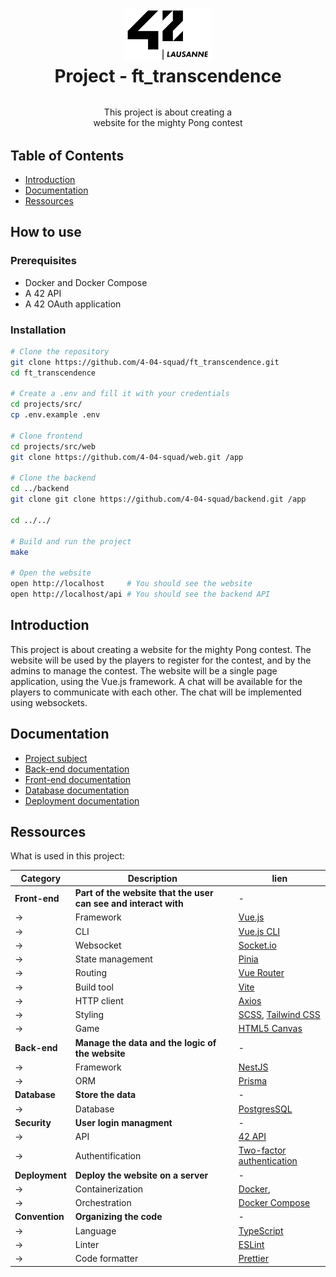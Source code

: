 <h1 align="center" style="text-align: center">
    <img alt="42Lausanne" title="42Lausanne" src="https://github.com/MarJC5/42/blob/main/42_logo.svg" width="140"> </br>
    Project - ft_transcendence
    <h4 align="center" style="width: 50%; margin: 2rem auto; font-weight: normal; text-align: center"> 
     This project is about creating a website for the mighty Pong contest
    </h4>
</h1>

## Table of Contents

- [Introduction](#Introduction)
- [Documentation](#Documentation)
- [Ressources](#Ressources)

## How to use

### Prerequisites
- Docker and Docker Compose
- A 42 API
- A 42 OAuth application

### Installation

```bash
# Clone the repository
git clone https://github.com/4-04-squad/ft_transcendence.git
cd ft_transcendence

# Create a .env and fill it with your credentials
cd projects/src/
cp .env.example .env

# Clone frontend
cd projects/src/web
git clone https://github.com/4-04-squad/web.git /app

# Clone the backend
cd ../backend
git clone git clone https://github.com/4-04-squad/backend.git /app

cd ../../

# Build and run the project
make

# Open the website
open http://localhost     # You should see the website
open http://localhost/api # You should see the backend API
```

## Introduction

This project is about creating a website for the mighty Pong contest. The website will be used by the players to
register for the contest, and by the admins to manage the contest. The website will be a single page application, using
the Vue.js framework.
A chat will be available for the players to communicate with each other. The chat will be implemented using websockets.

## Documentation

- [Project subject](res/subject/en.subject.pdf)
- [Back-end documentation](doc/backend.md)
- [Front-end documentation](doc/frontend.md)
- [Database documentation](doc/database.md)
- [Deployment documentation](doc/deployment.md)

## Ressources

What is used in this project:

| Category       | Description                                                     | lien                                                                                   |
|----------------|-----------------------------------------------------------------|----------------------------------------------------------------------------------------|
| __Front-end__  | __Part of the website that the user can see and interact with__ | -                                                                                      |
| ->             | Framework                                                       | [Vue.js](https://vuejs.org/)                                                           |
| ->             | CLI                                                             | [Vue.js CLI](https://cli.vuejs.org/)                                                   |
| ->             | Websocket                                                       | [Socket.io](https://socket.io/)                                                        |
| ->             | State management                                                | [Pinia](https://pinia.esm.dev/)                                                        |
| ->             | Routing                                                         | [Vue Router](https://router.vuejs.org/)                                                |
| ->             | Build tool                                                      | [Vite](https://vitejs.dev/)                                                            |
| ->             | HTTP client                                                     | [Axios](https://axios-http.com/)                                                       |
| ->             | Styling                                                         | [SCSS](https://sass-lang.com/), [Tailwind CSS](https://tailwindcss.com/)               |
| ->             | Game                                                            | [HTML5 Canvas](https://developer.mozilla.org/en-US/docs/Web/API/Canvas_API)            |
| __Back-end__   | __Manage the data and the logic of the website__                | -                                                                                      |
| ->             | Framework                                                       | [NestJS](https://nestjs.com/)                                                          |
| ->             | ORM                                                             | [Prisma](https://www.prisma.io/)                                                       |
| __Database__   | __Store the data__                                              | -                                                                                      |
| ->             | Database                                                        | [PostgresSQL](https://www.postgresql.org/)                                             |
| __Security__   | __User login managment__                                        | -                                                                                      |
| ->             | API                                                             | [42 API](https://api.intra.42.fr/apidoc/guides/getting_started)                        |
| ->             | Authentification                                                | [Two-factor authentication](https://en.wikipedia.org/wiki/Multi-factor_authentication) |
| __Deployment__ | __Deploy the website on a server__                              | -                                                                                      |
| ->             | Containerization                                                | [Docker](https://www.docker.com/),                                                     |
| ->             | Orchestration                                                   | [Docker Compose](https://docs.docker.com/compose/)                                     |
| __Convention__ | __Organizing the code__                                         | -                                                                                      |
| ->             | Language                                                        | [TypeScript](https://www.typescriptlang.org/)                                          |
| ->             | Linter                                                          | [ESLint](https://eslint.org/)                                                          |
| ->             | Code formatter                                                  | [Prettier](https://prettier.io/)                                                       |

